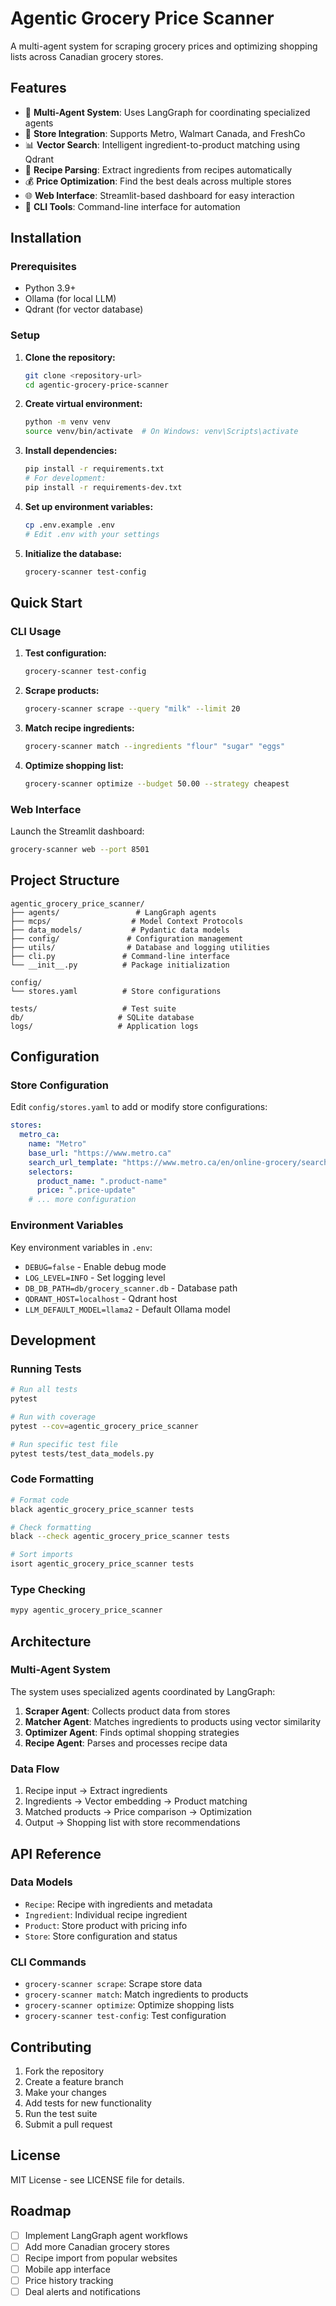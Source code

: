 # Agentic Grocery Price Scanner

A multi-agent system for scraping grocery prices and optimizing shopping lists across Canadian grocery stores.

## Features

- 🤖 **Multi-Agent System**: Uses LangGraph for coordinating specialized agents
- 🛒 **Store Integration**: Supports Metro, Walmart Canada, and FreshCo
- 📊 **Vector Search**: Intelligent ingredient-to-product matching using Qdrant
- 🎯 **Recipe Parsing**: Extract ingredients from recipes automatically
- 💰 **Price Optimization**: Find the best deals across multiple stores
- 🌐 **Web Interface**: Streamlit-based dashboard for easy interaction
- 📱 **CLI Tools**: Command-line interface for automation

## Installation

### Prerequisites

- Python 3.9+
- Ollama (for local LLM)
- Qdrant (for vector database)

### Setup

1. **Clone the repository:**
   ```bash
   git clone <repository-url>
   cd agentic-grocery-price-scanner
   ```

2. **Create virtual environment:**
   ```bash
   python -m venv venv
   source venv/bin/activate  # On Windows: venv\Scripts\activate
   ```

3. **Install dependencies:**
   ```bash
   pip install -r requirements.txt
   # For development:
   pip install -r requirements-dev.txt
   ```

4. **Set up environment variables:**
   ```bash
   cp .env.example .env
   # Edit .env with your settings
   ```

5. **Initialize the database:**
   ```bash
   grocery-scanner test-config
   ```

## Quick Start

### CLI Usage

1. **Test configuration:**
   ```bash
   grocery-scanner test-config
   ```

2. **Scrape products:**
   ```bash
   grocery-scanner scrape --query "milk" --limit 20
   ```

3. **Match recipe ingredients:**
   ```bash
   grocery-scanner match --ingredients "flour" "sugar" "eggs"
   ```

4. **Optimize shopping list:**
   ```bash
   grocery-scanner optimize --budget 50.00 --strategy cheapest
   ```

### Web Interface

Launch the Streamlit dashboard:
```bash
grocery-scanner web --port 8501
```

## Project Structure

```
agentic_grocery_price_scanner/
├── agents/                 # LangGraph agents
├── mcps/                  # Model Context Protocols
├── data_models/           # Pydantic data models
├── config/               # Configuration management
├── utils/                # Database and logging utilities
├── cli.py               # Command-line interface
└── __init__.py          # Package initialization

config/
└── stores.yaml          # Store configurations

tests/                   # Test suite
db/                     # SQLite database
logs/                   # Application logs
```

## Configuration

### Store Configuration

Edit `config/stores.yaml` to add or modify store configurations:

```yaml
stores:
  metro_ca:
    name: "Metro"
    base_url: "https://www.metro.ca"
    search_url_template: "https://www.metro.ca/en/online-grocery/search?filter={query}"
    selectors:
      product_name: ".product-name"
      price: ".price-update"
    # ... more configuration
```

### Environment Variables

Key environment variables in `.env`:

- `DEBUG=false` - Enable debug mode
- `LOG_LEVEL=INFO` - Set logging level
- `DB_DB_PATH=db/grocery_scanner.db` - Database path
- `QDRANT_HOST=localhost` - Qdrant host
- `LLM_DEFAULT_MODEL=llama2` - Default Ollama model

## Development

### Running Tests

```bash
# Run all tests
pytest

# Run with coverage
pytest --cov=agentic_grocery_price_scanner

# Run specific test file
pytest tests/test_data_models.py
```

### Code Formatting

```bash
# Format code
black agentic_grocery_price_scanner tests

# Check formatting
black --check agentic_grocery_price_scanner tests

# Sort imports
isort agentic_grocery_price_scanner tests
```

### Type Checking

```bash
mypy agentic_grocery_price_scanner
```

## Architecture

### Multi-Agent System

The system uses specialized agents coordinated by LangGraph:

1. **Scraper Agent**: Collects product data from stores
2. **Matcher Agent**: Matches ingredients to products using vector similarity
3. **Optimizer Agent**: Finds optimal shopping strategies
4. **Recipe Agent**: Parses and processes recipe data

### Data Flow

1. Recipe input → Extract ingredients
2. Ingredients → Vector embedding → Product matching
3. Matched products → Price comparison → Optimization
4. Output → Shopping list with store recommendations

## API Reference

### Data Models

- `Recipe`: Recipe with ingredients and metadata
- `Ingredient`: Individual recipe ingredient
- `Product`: Store product with pricing info
- `Store`: Store configuration and status

### CLI Commands

- `grocery-scanner scrape`: Scrape store data
- `grocery-scanner match`: Match ingredients to products  
- `grocery-scanner optimize`: Optimize shopping lists
- `grocery-scanner test-config`: Test configuration

## Contributing

1. Fork the repository
2. Create a feature branch
3. Make your changes
4. Add tests for new functionality
5. Run the test suite
6. Submit a pull request

## License

MIT License - see LICENSE file for details.

## Roadmap

- [ ] Implement LangGraph agent workflows
- [ ] Add more Canadian grocery stores
- [ ] Recipe import from popular websites
- [ ] Mobile app interface
- [ ] Price history tracking
- [ ] Deal alerts and notifications